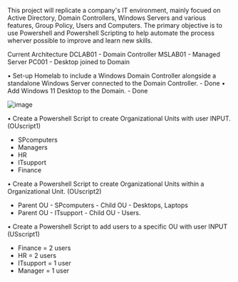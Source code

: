 This project will replicate a company's IT environment, mainly focued on Active Directory, Domain Controllers, Windows Servers and various features, Group Policy, Users and Computers.
The primary objective is to use Powershell and Powershell Scripting to help automate the process wherver possible to improve and learn new skills.

Current Architecture
DCLAB01 - Domain Controller
MSLAB01 - Managed Server
PC001 - Desktop joined to Domain

• Set-up Homelab to include a Windows Domain Controller alongside a standalone Windows Server connected to the Domain Controller. - Done
• Add Windows 11 Desktop to the Domain. - Done

![image](https://github.com/user-attachments/assets/97b3b2e7-a94b-447d-978e-3ebd6e65744b)

• Create a Powershell Script to create Organizational Units with user INPUT. (OUscript1)
- SPcomputers
- Managers
- HR
- ITsupport
- Finance

• Create a Powershell Script to create Organizational Units within a Organizational Unit. (OUscript2)
- Parent OU - SPcomputers - Child OU - Desktops, Laptops
- Parent OU - ITsupport - Child OU - Users.

• Create a Powershell Script to add users to a specific OU with user INPUT (USscript1)
- Finance = 2 users
- HR = 2 users
- ITsupport = 1 user
- Manager = 1 user





